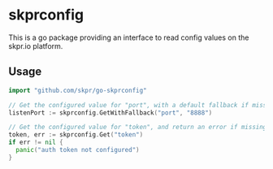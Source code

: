# skprconfig

This is a go package providing an interface to read config values on the skpr.io platform.

## Usage

```go
import "github.com/skpr/go-skprconfig"

// Get the configured value for "port", with a default fallback if missing.
listenPort := skprconfig.GetWithFallback("port", "8888")

// Get the configured value for "token", and return an error if missing.
token, err := skprconfig.Get("token")
if err != nil {
  panic("auth token not configured")
}
```
